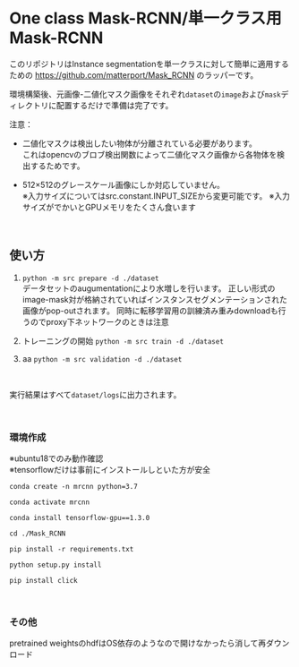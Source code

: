 # One class Mask-RCNN/単一クラス用Mask-RCNN

このリポジトリはInstance segmentationを単一クラスに対して簡単に適用するための https://github.com/matterport/Mask_RCNN のラッパーです。

環境構築後、元画像-二値化マスク画像をそれぞれ`dataset`の`image`および`mask`ディレクトリに配置するだけで準備は完了です。<br>

注意：<br>
- 二値化マスクは検出したい物体が分離されている必要があります。<br>
  これはopencvのブロブ検出関数によって二値化マスク画像から各物体を検出するためです。

- 512×512のグレースケール画像にしか対応していません。<br>
  ※入力サイズについてはsrc.constant.INPUT_SIZEから変更可能です。
  ※入力サイズがでかいとGPUメモリをたくさん食います

<br>

## 使い方

1. `python -m src prepare -d ./dataset`<br>
   データセットのaugumentationにより水増しを行います。
   正しい形式のimage-mask対が格納されていればインスタンスセグメンテーションされた画像がpop-outされます。
   同時に転移学習用の訓練済み重みdownloadも行うのでproxy下ネットワークのときは注意

2. トレーニングの開始
   `python -m src train -d ./dataset`

3. aa
   `python -m src validation -d ./dataset`

<br>

実行結果はすべて`dataset/logs`に出力されます。

<br>

### 環境作成

※ubuntu18でのみ動作確認<br>
※tensorflowだけは事前にインストールしといた方が安全

```
conda create -n mrcnn python=3.7

conda activate mrcnn

conda install tensorflow-gpu==1.3.0

cd ./Mask_RCNN

pip install -r requirements.txt

python setup.py install

pip install click

```


<br>

### その他
pretrained weightsのhdfはOS依存のようなので開けなかったら消して再ダウンロード
